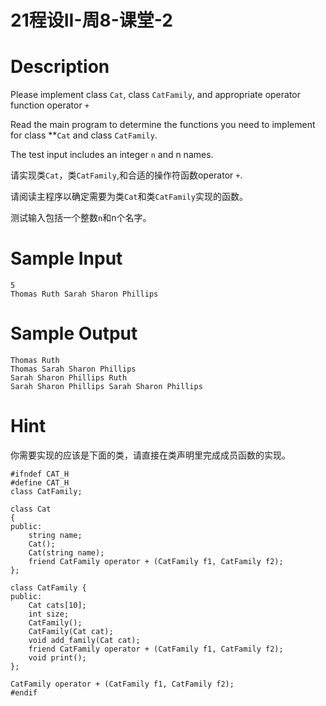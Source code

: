 # 21程设II-周8-课堂-2

# Description

Please implement class `Cat`, class `CatFamily`, and appropriate operator function operator `+`

Read the main program to determine the functions you need to implement for class **`Cat` and class `CatFamily`.

The test input includes an integer `n` and n names.

请实现类`Cat`，类`CatFamily`,和合适的操作符函数operator `+`.

请阅读主程序以确定需要为类`Cat`和类`CatFamily`实现的函数。

测试输入包括一个整数`n`和n个名字。

# Sample Input

```
5
Thomas Ruth Sarah Sharon Phillips
```

# Sample Output

```
Thomas Ruth 
Thomas Sarah Sharon Phillips 
Sarah Sharon Phillips Ruth 
Sarah Sharon Phillips Sarah Sharon Phillips
```

# Hint

你需要实现的应该是下面的类，请直接在类声明里完成成员函数的实现。

```
#ifndef CAT_H
#define CAT_H
class CatFamily;

class Cat
{
public:
	string name;
	Cat();
	Cat(string name);
	friend CatFamily operator + (CatFamily f1, CatFamily f2);
};

class CatFamily {
public:
	Cat cats[10];
	int size;
	CatFamily();
	CatFamily(Cat cat);
	void add_family(Cat cat);
	friend CatFamily operator + (CatFamily f1, CatFamily f2);
	void print();
};

CatFamily operator + (CatFamily f1, CatFamily f2);
#endif
```


